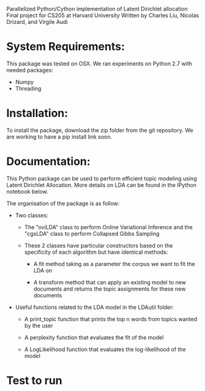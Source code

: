 Parallelized Python/Cython implementation of Latent Dirichlet allocation
Final project for CS205 at Harvard University
Written by Charles Liu, Nicolas Drizard, and Virgile Audi

# System Requirements:

This package was tested on OSX. We ran experiments on Python 2.7 with needed packages:

- Numpy
- Threading

# Installation:

To install the package, download the zip folder from the git repository. We are working to have a pip install link soon.

# Documentation:

This Python package can be used to perform efficient topic modeling using Latent Dirichlet Allocation. More details on LDA can be found in the IPython notebook below. 

The organisation of the package is as follow:

 - Two classes: 
    
    * The "oviLDA" class to perform Online Variational Inference and the "cgsLDA" class to perform Collapsed Gibbs Sampling
 
    * These 2 classes have particular constructors based on the specificity of each algorithm but have identical methods:
 
        - A fit method taking as a parameter the corpus we want to fit the LDA on
        
        - A transform method that can apply an existing model to new documents and returns the topic assignments for these new documents
    
 -  Useful functions related to the LDA model in the LDAutil folder:
    
    * A print_topic function that prints the top n words from topics wanted by the user
    
    * A perplexity function that evaluates the fit of the model
    
    * A LogLikelihood function that evaluates the log-likelihood of the model
    
    
 
 

# Test to run


